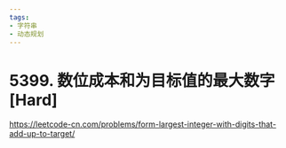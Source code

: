 ```yaml
---
tags:
- 字符串
- 动态规划
---
```


# 5399. 数位成本和为目标值的最大数字 [Hard]

<https://leetcode-cn.com/problems/form-largest-integer-with-digits-that-add-up-to-target/>
